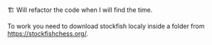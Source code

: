 🏗️ Will refactor the code when I will find the time.

To work you need to download stockfish localy inside a folder from https://stockfishchess.org/.